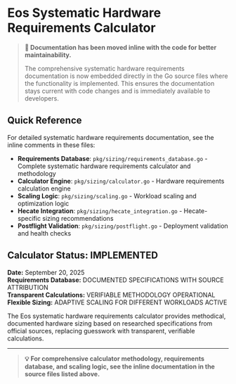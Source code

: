 # Eos Systematic Hardware Requirements Calculator

> **📝 Documentation has been moved inline with the code for better maintainability.**
> 
> The comprehensive systematic hardware requirements documentation is now embedded directly in the Go source files where the functionality is implemented. This ensures the documentation stays current with code changes and is immediately available to developers.

## Quick Reference

For detailed systematic hardware requirements documentation, see the inline comments in these files:

- **Requirements Database**: `pkg/sizing/requirements_database.go` - Complete systematic hardware requirements calculator and methodology
- **Calculator Engine**: `pkg/sizing/calculator.go` - Hardware requirements calculation engine
- **Scaling Logic**: `pkg/sizing/scaling.go` - Workload scaling and optimization logic
- **Hecate Integration**: `pkg/sizing/hecate_integration.go` - Hecate-specific sizing recommendations
- **Postflight Validation**: `pkg/sizing/postflight.go` - Deployment validation and health checks

## Calculator Status:  IMPLEMENTED

**Date:** September 20, 2025  
**Requirements Database:**  DOCUMENTED SPECIFICATIONS WITH SOURCE ATTRIBUTION  
**Transparent Calculations:**  VERIFIABLE METHODOLOGY OPERATIONAL  
**Flexible Sizing:**  ADAPTIVE SCALING FOR DIFFERENT WORKLOADS ACTIVE

The Eos systematic hardware requirements calculator provides methodical, documented hardware sizing based on researched specifications from official sources, replacing guesswork with transparent, verifiable calculations.

---

> **💡 For comprehensive calculator methodology, requirements database, and scaling logic, see the inline documentation in the source files listed above.**
